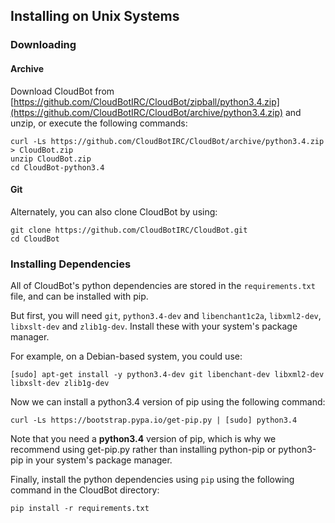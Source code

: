 ## Installing on Unix Systems

### Downloading

#### Archive
Download CloudBot from [https://github.com/CloudBotIRC/CloudBot/zipball/python3.4.zip](https://github.com/CloudBotIRC/CloudBot/archive/python3.4.zip) and unzip, or execute the following commands:
```
curl -Ls https://github.com/CloudBotIRC/CloudBot/archive/python3.4.zip > CloudBot.zip
unzip CloudBot.zip
cd CloudBot-python3.4
```

#### Git

Alternately, you can also clone CloudBot by using:
```
git clone https://github.com/CloudBotIRC/CloudBot.git
cd CloudBot
```

### Installing Dependencies

All of CloudBot's python dependencies are stored in the `requirements.txt` file, and can be installed with pip.

But first, you will need `git`, `python3.4-dev` and `libenchant1c2a`, `libxml2-dev`, `libxslt-dev` and `zlib1g-dev`. Install these with your system's package manager.

For example, on a Debian-based system, you could use:
```
[sudo] apt-get install -y python3.4-dev git libenchant-dev libxml2-dev libxslt-dev zlib1g-dev
```

Now we can install a python3.4 version of pip using the following command:
```
curl -Ls https://bootstrap.pypa.io/get-pip.py | [sudo] python3.4
```

Note that you need a **python3.4** version of pip, which is why we recommend using get-pip.py rather than installing python-pip or python3-pip in your system's package manager.

Finally, install the python dependencies using `pip` using the following command in the CloudBot directory:
```
pip install -r requirements.txt
```
